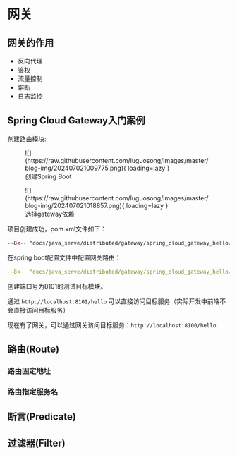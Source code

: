 # 网关

## 网关的作用

- 反向代理
- 鉴权
- 流量控制
- 熔断
- 日志监控

## Spring Cloud Gateway入门案例

创建路由模块:

<figure markdown="span">
  ![](https://raw.githubusercontent.com/luguosong/images/master/blog-img/202407021009775.png){ loading=lazy }
  <figcaption>创建Spring Boot</figcaption>
</figure>

<figure markdown="span">
  ![](https://raw.githubusercontent.com/luguosong/images/master/blog-img/202407021018857.png){ loading=lazy }
  <figcaption>选择gateway依赖</figcaption>
</figure>

项目创建成功，pom.xml文件如下：

``` xml
--8<-- "docs/java_serve/distributed/gateway/spring_cloud_gateway_hello/gateway-hello/pom.xml"
```

在spring boot配置文件中配置网关路由：

``` yaml
--8<-- "docs/java_serve/distributed/gateway/spring_cloud_gateway_hello/gateway-hello/src/main/resources/application.yml"
```

创建端口号为8101的测试目标模块。

通过 `http://localhost:8101/hello` 可以直接访问目标服务（实际开发中前端不会直接访问目标服务）

现在有了网关，可以通过网关访问目标服务：`http://localhost:8100/hello`

## 路由(Route)

### 路由固定地址



### 路由指定服务名



## 断言(Predicate)



## 过滤器(Filter)


